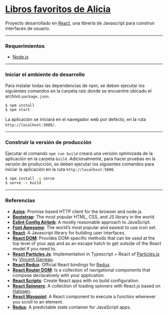 # [Libros favoritos de Alicia](http://aliciatorres.dualemento.com)
Proyecto desarrollado en [React](https://facebook.github.io/react/), una librería de Javascript para construir interfaces de usuario.

------

### Requerimientos
* [Node.js](https://nodejs.org/es/download/)

------

### Iniciar el ambiente de desarrollo
Para instalar todas las dependencias de npm, se deben ejecutar los siguientes comandos en la carpeta raíz donde se encuentre ubicado el archivo `package.json`.

```sh
$ npm install
$ npm start
```

La aplicación se iniciará en el navegador web por defecto, en la ruta `http://localhost:3000/`.

------

### Construir la versión de producción
Ejecutar el comando `npm run build` creará una versión optimizada de la aplicación en la carpeta `build`. Adicionalmente, para hacer pruebas en la versión de producción, se deben ejecutar los siguientes comandos para iniciar la aplicación en la ruta `http://localhost:5000`.

```sh
$ npm install -g serve
$ serve -s build
```

------

### Referencias
* [**Axios**](https://github.com/axios/axios): Promise based HTTP client for the browser and node.js.
* [**Bootstrap**](https://getbootstrap.com): The most popular HTML, CSS, and JS library in the world.
* [**Eslint Config Airbnb**](https://www.npmjs.com/package/eslint-config-airbnb): A mostly reasonable approach to JavaScript.
* [**Font Awesome**](https://fontawesome.com): The world’s most popular and easiest to use icon set.
* [**React**](https://facebook.github.io/react): A Javascript library for building user interfaces.
* [**React DOM**](https://facebook.github.io/react/docs/react-dom.html): Provides DOM-specific methods that can be used at the top level of your app and as an escape hatch to get outside of the React model if you need to.
* [**React Particles Js**](https://github.com/Wufe/react-particles-js): Implementation in Typescript + React of [Particles.js](https://github.com/VincentGarreau/particles.js) by [Vincent Garreau](https://github.com/VincentGarreau).
* [**React Redux**](https://github.com/reactjs/react-redux): Official React bindings for [Redux](https://github.com/reactjs/redux).
* [**React Router DOM**](https://reacttraining.com/react-router/web/guides/philosophy): Is a collection of navigational components that compose declaratively with your application.
* [**React Scripts**](https://github.com/facebook/create-react-app#readme): Create React apps with no build configuration.
* [**React Spinners**](https://github.com/davidhu2000/react-spinners): A collection of loading spinners with React.js based on [Halogen](https://github.com/yuanyan/halogen).
* [**React Waypoint**](https://github.com/brigade/react-waypoint): A React component to execute a function whenever you scroll to an element.
* [**Redux**](http://redux.js.org/): A predictable state container for JavaScript apps.
